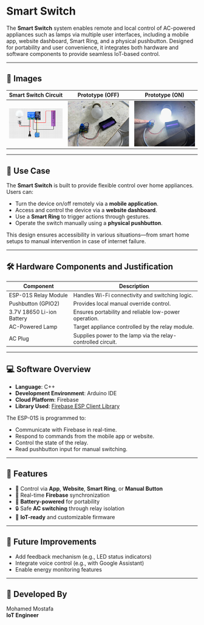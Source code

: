 # Smart Switch

The **Smart Switch** system enables remote and local control of AC-powered appliances such as lamps via multiple user interfaces, including a mobile app, website dashboard, Smart Ring, and a physical pushbutton. Designed for portability and user convenience, it integrates both hardware and software components to provide seamless IoT-based control.

---

## 📸 Images

| Smart Switch Circuit | Prototype (OFF) | Prototype (ON) |
|----------------------|------------------|-----------------|
| ![Circuit](images/Circuit.png) | ![Prototype OFF](images/Prototype_OFF.jpg) | ![Prototype ON](images/Prototype_ON.jpg) |

---

## 📌 Use Case

The **Smart Switch** is built to provide flexible control over home appliances. Users can:

- Turn the device on/off remotely via a **mobile application**.
- Access and control the device via a **website dashboard**.
- Use a **Smart Ring** to trigger actions through gestures.
- Operate the switch manually using a **physical pushbutton**.

This design ensures accessibility in various situations—from smart home setups to manual intervention in case of internet failure.

---

## 🛠️ Hardware Components and Justification

| Component                     | Description                                                                 |
|------------------------------|-----------------------------------------------------------------------------|
| ESP-01S Relay Module          | Handles Wi-Fi connectivity and switching logic.                            |
| Pushbutton (GPIO2)            | Provides local manual override control.                                    |
| 3.7V 18650 Li-ion Battery     | Ensures portability and reliable low-power operation.                      |
| AC-Powered Lamp               | Target appliance controlled by the relay module.                           |
| AC Plug                       | Supplies power to the lamp via the relay-controlled circuit.               |

---

## 💻 Software Overview

- **Language**: C++  
- **Development Environment**: Arduino IDE  
- **Cloud Platform**: Firebase  
- **Library Used**: [Firebase ESP Client Library](https://github.com/mobizt/Firebase-ESP-Client)  

The ESP-01S is programmed to:
- Communicate with Firebase in real-time.
- Respond to commands from the mobile app or website.
- Control the state of the relay.
- Read pushbutton input for manual switching.

---

## 🚀 Features

- 🔌 Control via **App**, **Website**, **Smart Ring**, or **Manual Button**
- 📶 Real-time **Firebase** synchronization
- 🔋 **Battery-powered** for portability
- 🔒 Safe **AC switching** through relay isolation
- 🧠 **IoT-ready** and customizable firmware

---

## 🧪 Future Improvements

- Add feedback mechanism (e.g., LED status indicators)
- Integrate voice control (e.g., with Google Assistant)
- Enable energy monitoring features

---

## 👤 Developed By

Mohamed Mostafa  
**IoT Engineer**  

